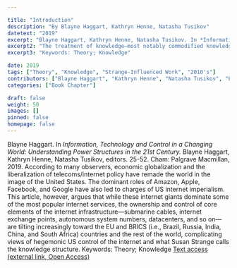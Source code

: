 ```yaml
---

title: "Introduction"
description: "By Blayne Haggart, Kathryn Henne, Natasha Tusikov"
datetext: "2019"
excerpt: "Blayne Haggart, Kathryn Henne, Natasha Tusikov. In *Information, Technology and Control in a Changing World: Understanding Power Structures in the 21st Century*. Blayne Haggart, Kathryn Henne, Natasha Tusikov, editors. 1-20. Cham: Palgrave Macmillan, 2019."
excerpt2: "The treatment of knowledge—most notably commodified knowledge—as a source and vector of power potentially is a key blind spot in our understanding of the global political economy. This article offers a theoretical framework, based on the work of Susan Strange, for considering the relationship between what she called the 'knowledge structure' and the other key sources of political and economic power—security, production, and finance. This framework is applied to the Trans-Pacific Partnership, demonstrating how a direct focus on knowledge governance reveals power relations and economic effects that are otherwise obscured."
excerpt3: "Keywords: Theory; Knowledge"

date: 2019
tags: ["Theory", "Knowledge", "Strange-Influenced Work", "2010's"]
contributors: ["Blayne Haggart", "Kathryn Henne", "Natasha Tusikov", "Editor: Blayne Haggart", "Editor: Kathryn Henne", "Editor: Natasha Tusikov"]
categories: ["Book Chapter"]

draft: false
weight: 50
images: []
pinned: false
homepage: false
---
```


Blayne Haggart. In *Information, Technology and Control in a Changing World: Understanding Power Structures in the 21st Century.* Blayne Haggart, Kathryn Henne, Natasha Tusikov, editors. 25-52. Cham: Palgrave Macmillan, 2019.
According to many observers, economic globalization and the liberalization of telecoms/internet policy have remade the world in the image of the United States. The dominant roles of Amazon, Apple, Facebook, and Google have also led to charges of US internet imperialism. This article, however, argues that while these internet giants dominate some of the most popular internet services, the ownership and control of core elements of the internet infrastructure—submarine cables, internet exchange points, autonomous system numbers, datacenters, and so on—are tilting increasingly toward the EU and BRICS (i.e., Brazil, Russia, India, China, and South Africa) countries and the rest of the world, complicating views of hegemonic US control of the internet and what Susan Strange calls the knowledge structure.
Keywords: Theory; Knowledge
[Text access (external link, Open Access)](https://link.springer.com/chapter/10.1007/978-3-030-14540-8_1)
